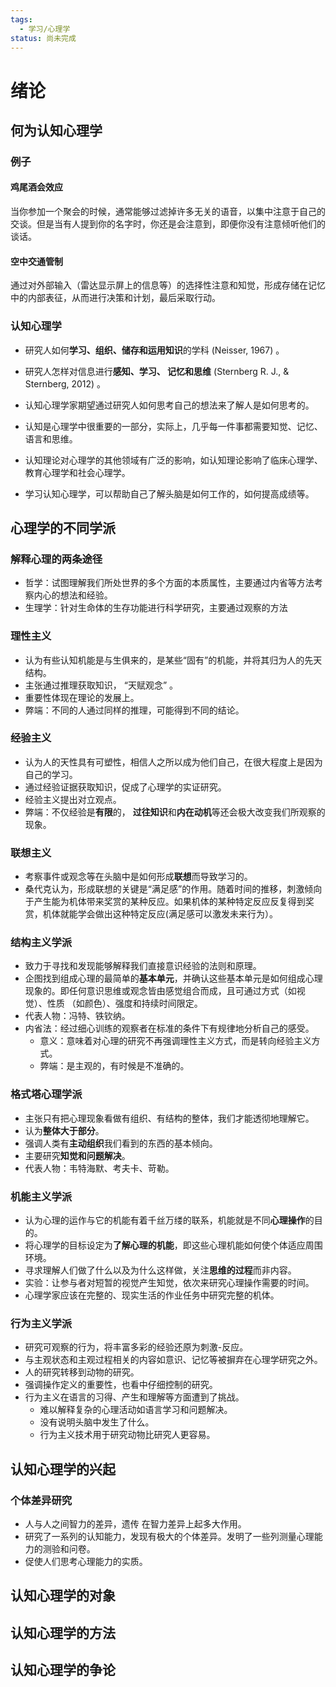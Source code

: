 ```yaml
---
tags:
  - 学习/心理学
status: 尚未完成
---
```

# 绪论

## 何为认知心理学

### 例子

#### 鸡尾酒会效应

当你参加一个聚会的时候，通常能够过滤掉许多无关的语音，以集中注意于自己的交谈。但是当有人提到你的名字时，你还是会注意到，即便你没有注意倾听他们的谈话。

#### 空中交通管制

通过对外部输入（雷达显示屏上的信息等）的选择性注意和知觉，形成存储在记忆中的内部表征，从而进行决策和计划，最后采取行动。

### 认知心理学

 - 研究人如何**学习、组织、储存和运用知识**的学科 (Neisser, 1967) 。 
 - 研究人怎样对信息进行**感知、学习、 记忆和思维** (Sternberg R. J., & Sternberg, 2012) 。
 - 认知心理学家期望通过研究人如何思考自己的想法来了解人是如何思考的。

 - 认知是心理学中很重要的一部分，实际上，几乎每一件事都需要知觉、记忆、语言和思维。
 - 认知理论对心理学的其他领域有广泛的影响，如认知理论影响了临床心理学、教育心理学和社会心理学。
 - 学习认知心理学，可以帮助自己了解头脑是如何工作的，如何提高成绩等。

## 心理学的不同学派

### 解释心理的两条途径

 - 哲学：试图理解我们所处世界的多个方面的本质属性，主要通过内省等方法考察内心的想法和经验。
 - 生理学：针对生命体的生存功能进行科学研究，主要通过观察的方法

### 理性主义

 - 认为有些认知机能是与生俱来的，是某些“固有”的机能，并将其归为人的先天结构。
 - 主张通过推理获取知识， “天赋观念” 。
 - 重要性体现在理论的发展上。
 - 弊端：不同的人通过同样的推理，可能得到不同的结论。

### 经验主义

 - 认为人的天性具有可塑性，相信人之所以成为他们自己，在很大程度上是因为自己的学习。
 - 通过经验证据获取知识，促成了心理学的实证研究。
 - 经验主义提出对立观点。
 - 弊端：不仅经验是**有限**的， **过往知识**和**内在动机**等还会极大改变我们所观察的现象。

### 联想主义

 - 考察事件或观念等在头脑中是如何形成**联想**而导致学习的。
 - 桑代克认为，形成联想的关键是“满足感”的作用。随着时间的推移，刺激倾向于产生能为机体带来奖赏的某种反应。如果机体的某种特定反应反复得到奖赏，机体就能学会做出这种特定反应(满足感可以激发未来行为）。

### 结构主义学派

 - 致力于寻找和发现能够解释我们直接意识经验的法则和原理。
 - 企图找到组成心理的最简单的**基本单元**，并确认这些基本单元是如何组成心理现象的。即任何意识思维或观念皆由感觉组合而成，且可通过方式（如视觉）、性质 （如颜色）、强度和持续时间限定。
 - 代表人物：冯特、铁钦纳。
 - 内省法：经过细心训练的观察者在标准的条件下有规律地分析自己的感受。
   - 意义：意味着对心理的研究不再强调理性主义方式，而是转向经验主义方式。
   - 弊端：是主观的，有时候是不准确的。

### 格式塔心理学派

 - 主张只有把心理现象看做有组织、有结构的整体，我们才能透彻地理解它。
 - 认为**整体大于部分**。
 - 强调人类有**主动组织**我们看到的东西的基本倾向。
 - 主要研究**知觉和问题解决**。
 - 代表人物：韦特海默、考夫卡、苛勒。

### 机能主义学派

 - 认为心理的运作与它的机能有着千丝万缕的联系，机能就是不同**心理操作**的目的。
 - 将心理学的目标设定为**了解心理的机能**，即这些心理机能如何使个体适应周围环境。
 - 寻求理解人们做了什么以及为什么这样做，关注**思维的过程**而非内容。
 - 实验：让参与者对短暂的视觉产生知觉，依次来研究心理操作需要的时间。
 - 心理学家应该在完整的、现实生活的作业任务中研究完整的机体。

### 行为主义学派

 - 研究可观察的行为，将丰富多彩的经验还原为刺激-反应。
 - 与主观状态和主观过程相关的内容如意识、记忆等被摒弃在心理学研究之外。
 - 人的研究转移到动物的研究。
 - 强调操作定义的重要性，也看中仔细控制的研究。
 - 行为主义在语言的习得、产生和理解等方面遭到了挑战。
   - 难以解释复杂的心理活动如语言学习和问题解决。
   - 没有说明头脑中发生了什么。
   - 行为主义技术用于研究动物比研究人更容易。

## 认知心理学的兴起

### 个体差异研究

 - 人与人之间智力的差异，遗传 在智力差异上起多大作用。
 -  研究了一系列的认知能力，发现有极大的个体差异。发明了一些列测量心理能力的测验和问卷。
 - 促使人们思考心理能力的实质。
## 认知心理学的对象
## 认知心理学的方法
## 认知心理学的争论

